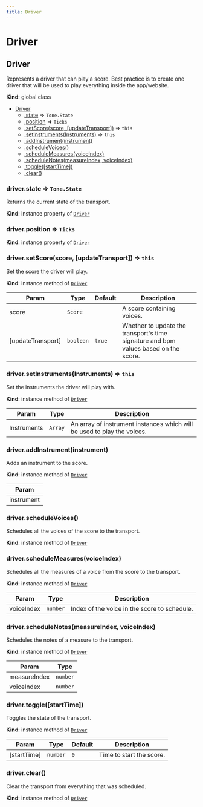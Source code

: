 ```yaml
---
title: Driver
---
```


# Driver

<a name="Driver"></a>

## Driver
Represents a driver that can play a score.
Best practice is to create one driver that will be used to play everything inside the app/website.

**Kind**: global class  

* [Driver](#Driver)
    * [.state](#Driver+state) ⇒ <code>Tone.State</code>
    * [.position](#Driver+position) ⇒ <code>Ticks</code>
    * [.setScore(score, [updateTransport])](#Driver+setScore) ⇒ <code>this</code>
    * [.setInstruments(Instruments)](#Driver+setInstruments) ⇒ <code>this</code>
    * [.addInstrument(instrument)](#Driver+addInstrument)
    * [.scheduleVoices()](#Driver+scheduleVoices)
    * [.scheduleMeasures(voiceIndex)](#Driver+scheduleMeasures)
    * [.scheduleNotes(measureIndex, voiceIndex)](#Driver+scheduleNotes)
    * [.toggle([startTime])](#Driver+toggle)
    * [.clear()](#Driver+clear)

<a name="Driver+state"></a>

### driver.state ⇒ <code>Tone.State</code>
Returns the current state of the transport.

**Kind**: instance property of [<code>Driver</code>](#Driver)  
<a name="Driver+position"></a>

### driver.position ⇒ <code>Ticks</code>
**Kind**: instance property of [<code>Driver</code>](#Driver)  
<a name="Driver+setScore"></a>

### driver.setScore(score, [updateTransport]) ⇒ <code>this</code>
Set the score the driver will play.

**Kind**: instance method of [<code>Driver</code>](#Driver)  

| Param | Type | Default | Description |
| --- | --- | --- | --- |
| score | <code>Score</code> | <code></code> | A score containing voices. |
| [updateTransport] | <code>boolean</code> | <code>true</code> | Whether to update the transport's time signature and bpm values based on     the score. |

<a name="Driver+setInstruments"></a>

### driver.setInstruments(Instruments) ⇒ <code>this</code>
Set the instruments the driver will play with.

**Kind**: instance method of [<code>Driver</code>](#Driver)  

| Param | Type | Description |
| --- | --- | --- |
| Instruments | <code>Array</code> | An array of instrument instances which will be used to play the voices. |

<a name="Driver+addInstrument"></a>

### driver.addInstrument(instrument)
Adds an instrument to the score.

**Kind**: instance method of [<code>Driver</code>](#Driver)  

| Param |
| --- |
| instrument | 

<a name="Driver+scheduleVoices"></a>

### driver.scheduleVoices()
Schedules all the voices of the score to the transport.

**Kind**: instance method of [<code>Driver</code>](#Driver)  
<a name="Driver+scheduleMeasures"></a>

### driver.scheduleMeasures(voiceIndex)
Schedules all the measures of a voice from the score to the transport.

**Kind**: instance method of [<code>Driver</code>](#Driver)  

| Param | Type | Description |
| --- | --- | --- |
| voiceIndex | <code>number</code> | Index of the voice in the score to schedule. |

<a name="Driver+scheduleNotes"></a>

### driver.scheduleNotes(measureIndex, voiceIndex)
Schedules the notes of a measure to the transport.

**Kind**: instance method of [<code>Driver</code>](#Driver)  

| Param | Type |
| --- | --- |
| measureIndex | <code>number</code> | 
| voiceIndex | <code>number</code> | 

<a name="Driver+toggle"></a>

### driver.toggle([startTime])
Toggles the state of the transport.

**Kind**: instance method of [<code>Driver</code>](#Driver)  

| Param | Type | Default | Description |
| --- | --- | --- | --- |
| [startTime] | <code>number</code> | <code>0</code> | Time to start the score. |

<a name="Driver+clear"></a>

### driver.clear()
Clear the transport from everything that was scheduled.

**Kind**: instance method of [<code>Driver</code>](#Driver)  
